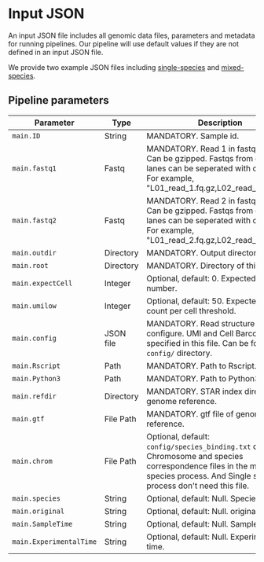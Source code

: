 # Input JSON

An input JSON file includes all genomic data files, parameters and metadata for running pipelines. Our pipeline will use default values if they are not defined in an input JSON file.

We provide two example JSON files including [single-species](https://github.com/MGI-tech-bioinformatics/DNBelab_C_Series_scRNA-analysis-software/tree/master/example/single_Species/config.json) and [mixed-species](https://github.com/MGI-tech-bioinformatics/DNBelab_C_Series_scRNA-analysis-software/tree/master/example/double_Species/config.json).


## Pipeline parameters

| Parameter         | Type 		| Description                                                  |
| ------------------| --------- | ------------------------------------------------------------ |
| `main.ID` 		| String  	| MANDATORY. Sample id.                 |
| `main.fastq1` 	| Fastq   	| MANDATORY. Read 1 in fastq format. Can be gzipped. Fastqs from different lanes can be seperated with comma. For example, "L01_read_1.fq.gz,L02_read_1.fq.gz,..." |
| `main.fastq2` 	| Fastq   	| MANDATORY. Read 2 in fastq format. Can be gzipped. Fastqs from different lanes can be seperated with comma. For example, "L01_read_2.fq.gz,L02_read_2.fq.gz,..."|
| `main.outdir`	 	| Directory | MANDATORY. Output directory               |
| `main.root`   	| Directory | MANDATORY. Directory of this pipeline.               |
| `main.expectCell` | Integer 	| Optional, default: 0. Expected cell number.               |
| `main.umilow` | Integer 	| Optional, default: 50. Expected UMIs count per cell threshold.               |
| `main.config` 	| JSON file | MANDATORY. Read structure configure. UMI and Cell Barcode specified in this file. Can be found at `config/` directory.              |
| `main.Rscript` 	| Path 		| MANDATORY. Path to Rscript.               |
| `main.Python3` 	| Path 		| MANDATORY. Path to Python3.               |
| `main.refdir` 	| Directory | MANDATORY. STAR index directory of genome reference.               |
| `main.gtf` 		| File Path | MANDATORY. gtf file of genome reference.               |
| `main.chrom`		| File Path | Optional, default: `config/species_binding.txt` directory. Chromosome and species correspondence files in the mixed species process. And Single species process don't need this file.|
| `main.species` 	| String	| Optional, default: Null. Species.               |
| `main.original` 	| String 	| Optional, default: Null. original.               |
| `main.SampleTime` | String 	| Optional, default: Null. Sample time.               |
| `main.ExperimentalTime` | String | Optional, default: Null. Experimental time.               |


